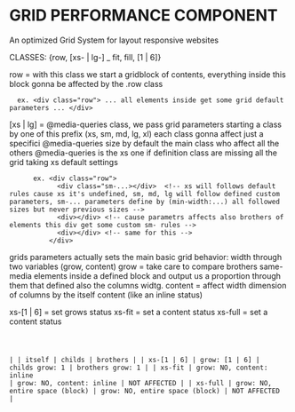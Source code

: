 # GRID PERFORMANCE COMPONENT

An optimized Grid System for layout responsive websites

CLASSES: {row, [xs- | lg-] _
          fit, fill, [1 | 6]}

row = with this class we start a gridblock of contents, everything inside this block gonna be affected by the .row class
      
      ex. <div class="row"> ... all elements inside get some grid default parameters ... </div>

[xs | lg] = @media-queries class, we pass grid parameters starting a class by one of this prefix (xs, sm, md, lg, xl) each class gonna affect just a specifici @media-queries size
          by default the main class who affect all the others @media-queries is the xs one
          if definition class are missing all the grid taking xs default settings

          ex. <div class="row"> 
                <div class="sm-...></div>  <!-- xs will follows default rules cause xs it's undefined, sm, md, lg will follow defined custom parameters, sm-... parameters define by (min-width:...) all followed sizes but never previous sizes -->
                <div></div> <!-- cause parametrs affects also brothers of elements this div get some custom sm- rules -->
                <div></div> <!-- same for this -->
              </div>

grids parameters actually sets the main basic grid behavior: width through two variables (grow, content)
   grow = take care to compare brothers same-media elements inside a defined block and output us a proportion through them that defined also the columns widtg.
   content = affect width dimension of columns by the itself content (like an inline status)

xs-[1 | 6] = set grows status
xs-fit = set a content status
xs-full = set a content status

<code>

|              |             itself             |             childs             |             brothers           |
| xs-[1 | 6]   |          grow: [1 | 6]         |          childs grow: 1        |         brothers grow: 1       |
| xs-fit       |    grow: NO, content: inline   |    grow: NO, content: inline   |           NOT AFFECTED         |
| xs-full      | grow: NO, entire space (block) | grow: NO, entire space (block) |           NOT AFFECTED         |

</code>
